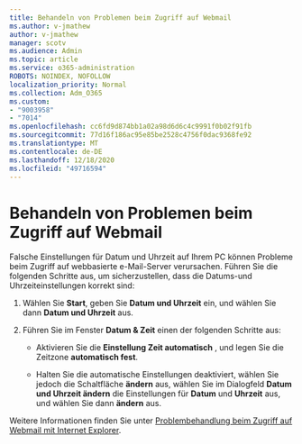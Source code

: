 ```yaml
---
title: Behandeln von Problemen beim Zugriff auf Webmail
ms.author: v-jmathew
author: v-jmathew
manager: scotv
ms.audience: Admin
ms.topic: article
ms.service: o365-administration
ROBOTS: NOINDEX, NOFOLLOW
localization_priority: Normal
ms.collection: Adm_O365
ms.custom:
- "9003958"
- "7014"
ms.openlocfilehash: cc6fd9d874bb1a02a98d6d6c4c9991f0b02f91fb
ms.sourcegitcommit: 77d16f186ac95e85be2528c4756f0dac9368fe92
ms.translationtype: MT
ms.contentlocale: de-DE
ms.lasthandoff: 12/18/2020
ms.locfileid: "49716594"
---
```

# <a name="troubleshoot-problems-with-accessing-webmail"></a>Behandeln von Problemen beim Zugriff auf Webmail

Falsche Einstellungen für Datum und Uhrzeit auf Ihrem PC können Probleme beim Zugriff auf webbasierte e-Mail-Server verursachen. Führen Sie die folgenden Schritte aus, um sicherzustellen, dass die Datums-und Uhrzeiteinstellungen korrekt sind:

1. Wählen Sie **Start**, geben Sie **Datum und Uhrzeit** ein, und wählen Sie dann **Datum und Uhrzeit** aus.
2. Führen Sie im Fenster **Datum & Zeit** einen der folgenden Schritte aus:

    - Aktivieren Sie die **Einstellung Zeit automatisch** , und legen Sie die Zeitzone **automatisch fest**.

    - Halten Sie die automatische Einstellungen deaktiviert, wählen Sie jedoch die Schaltfläche **ändern** aus, wählen Sie im Dialogfeld **Datum und Uhrzeit ändern** die Einstellungen für **Datum** und **Uhrzeit** aus, und wählen Sie dann **ändern** aus.

Weitere Informationen finden Sie unter [Problembehandlung beim Zugriff auf Webmail mit Internet Explorer](https://go.microsoft.com/fwlink/?linkid=2139414).
